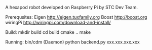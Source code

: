 A hexapod robot developed on Raspberry Pi by STC Dev Team.

Prerequsites:
	Eigen http://eigen.tuxfamily.org
	Boost http://boost.org
	wiringPi http://wiringpi.com/download-and-install/

Build:
	mkdir build
	cd build
	cmake ..
	make

Running:
	bin/cdm (Daemon)
	python backend.py xxx.xxx.xxx.xxx